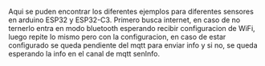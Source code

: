 Aqui se puden encontrar los diferentes ejemplos para diferentes sensores en arduino ESP32 y ESP32-C3.
Primero busca internet, en caso de no ternerlo entra en modo bluetooth esperando recibir configuracion de WiFi,
luego repite lo mismo pero con la configuracion, en caso de estar configurado se queda pendiente del mqtt para enviar info
y si no, se queda esperando la info en el canal de mqtt senInfo.
